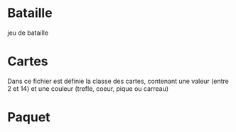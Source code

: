 # Bataille
 jeu de bataille


# Cartes
Dans ce fichier est définie la classe des cartes, contenant une valeur (entre 2 et 14) et une couleur (trefle, coeur, pique ou carreau)

# Paquet
